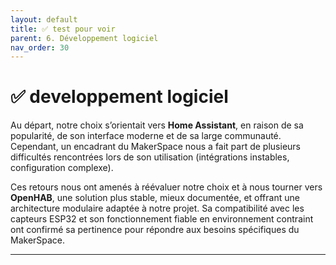 ```yaml
---
layout: default
title: ✅ test pour voir
parent: 6. Développement logiciel
nav_order: 30
---
```


# ✅ developpement logiciel

Au départ, notre choix s’orientait vers **Home Assistant**, en raison de sa popularité, de son interface moderne et de sa large communauté. Cependant, un encadrant du MakerSpace nous a fait part de plusieurs difficultés rencontrées lors de son utilisation (intégrations instables, configuration complexe). 

Ces retours nous ont amenés à réévaluer notre choix et à nous tourner vers **OpenHAB**, une solution plus stable, mieux documentée, et offrant une architecture modulaire adaptée à notre projet. Sa compatibilité avec les capteurs ESP32 et son fonctionnement fiable en environnement contraint ont confirmé sa pertinence pour répondre aux besoins spécifiques du MakerSpace.

---
